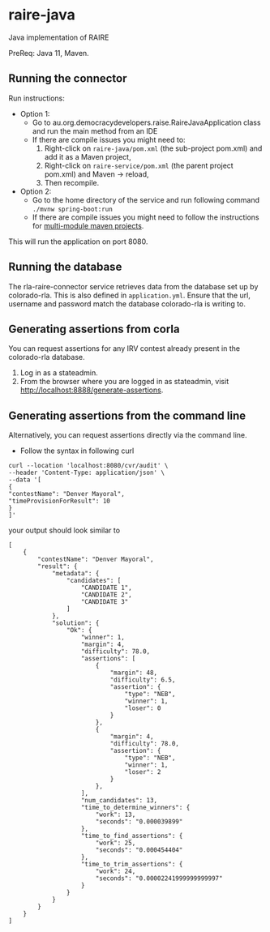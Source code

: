 # raire-java
Java implementation of RAIRE

PreReq: Java 11, Maven.

## Running the connector

Run instructions:
- Option 1: 
  - Go to au.org.democracydevelopers.raise.RaireJavaApplication class and run the main method from an IDE
  - If there are compile issues you might need to:
    1. Right-click on `raire-java/pom.xml` (the sub-project pom.xml) and add it as a Maven project,
    2. Right-click on `raire-service/pom.xml` (the parent project pom.xml) and Maven -> reload,
    3. Then recompile.
- Option 2:
  - Go to the home directory of the service and run following command
    `./mvnw spring-boot:run`
  - If there are compile issues you might need to follow the instructions for [multi-module maven projects](https://www.baeldung.com/maven-multi-module).

This will run the application on port 8080.

## Running the database

The rla-raire-connector service retrieves data from the database set up by colorado-rla. This is also defined in `application.yml`. Ensure that the url, username and password match the database colorado-rla is writing to.

## Generating assertions from corla
You can request assertions for any IRV contest already present in the colorado-rla database.

1. Log in as a stateadmin.
2. From the browser where you are logged in as stateadmin, visit [http://localhost:8888/generate-assertions](http://localhost:8888/generate-assertions).


## Generating assertions from the command line 
Alternatively, you can request assertions directly via the command line.

- Follow the syntax in following curl

```
curl --location 'localhost:8080/cvr/audit' \
--header 'Content-Type: application/json' \
--data '[
{
"contestName": "Denver Mayoral",
"timeProvisionForResult": 10
}
]'
```

your output should look similar to  
```
[
    {
        "contestName": "Denver Mayoral",
        "result": {
            "metadata": {
                "candidates": [
                    "CANDIDATE 1",
                    "CANDIDATE 2",
                    "CANDIDATE 3"
                ]
            },
            "solution": {
                "Ok": {
                    "winner": 1,
                    "margin": 4,
                    "difficulty": 78.0,
                    "assertions": [
                        {
                            "margin": 48,
                            "difficulty": 6.5,
                            "assertion": {
                                "type": "NEB",
                                "winner": 1,
                                "loser": 0
                            }
                        },
                        {
                            "margin": 4,
                            "difficulty": 78.0,
                            "assertion": {
                                "type": "NEB",
                                "winner": 1,
                                "loser": 2
                            }
                        },
                    ],
                    "num_candidates": 13,
                    "time_to_determine_winners": {
                        "work": 13,
                        "seconds": "0.000039899"
                    },
                    "time_to_find_assertions": {
                        "work": 25,
                        "seconds": "0.000454404"
                    },
                    "time_to_trim_assertions": {
                        "work": 24,
                        "seconds": "0.00002241999999999997"
                    }
                }
            }
        }
    }
]
```
